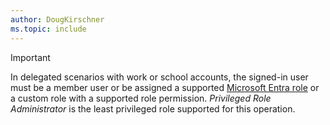```yaml
---
author: DougKirschner
ms.topic: include
---
```


> [!IMPORTANT]
> 
> In delegated scenarios with work or school accounts, the signed-in user must be a member user or be assigned a supported [Microsoft Entra role](/entra/identity/role-based-access-control/permissions-reference?toc=%2Fgraph%2Ftoc.json) or a custom role with a supported role permission. *Privileged Role Administrator* is the least privileged role supported for this operation.
